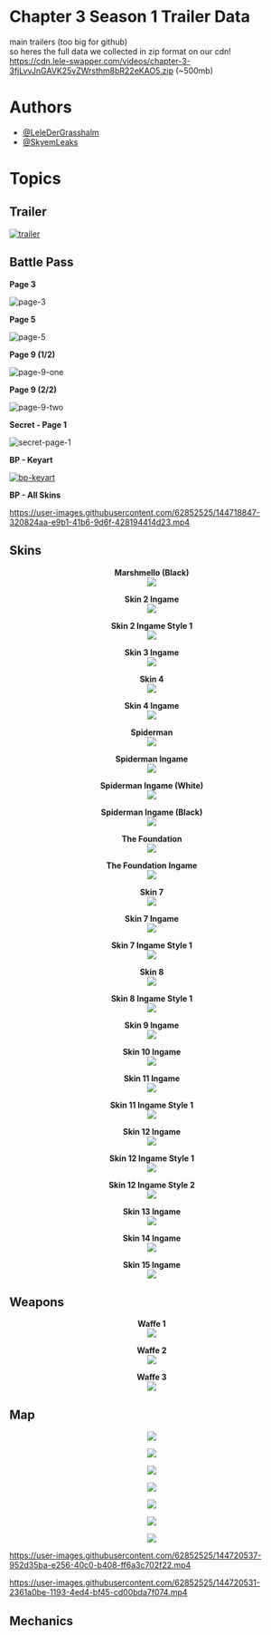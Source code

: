 # Chapter 3 Season 1 Trailer Data

main trailers (too big for github) \
so heres the full data we collected in zip format on our cdn! \
https://cdn.lele-swapper.com/videos/chapter-3-3fjLvvJnGAVK25vZWrsthm8bR22eKAO5.zip (~500mb)



# **Authors**
- [@LeleDerGrasshalm](https://github.com/LeleDerGrasshalmi)
- [@SkyemLeaks](https://github.com/SkyemLeaks)



# **Topics**

## Trailer

[![trailer](https://user-images.githubusercontent.com/62852525/144719177-ab80ac80-1ec0-471d-abf0-0b8072d94364.png)](https://cdn.lele-swapper.com/videos/ch3-s1-DM4KKGJYYhlCJuKvcEXLOqdpqD6xQYuK/trailer-1080p-subtitle.mp4)

## Battle Pass

**Page 3**

![page-3](https://user-images.githubusercontent.com/62852525/144718916-6de7fbd2-1cad-4529-b512-087377c86f8d.png)

**Page 5**

![page-5](https://user-images.githubusercontent.com/62852525/144718924-7fecce2e-4c9a-4345-b78d-6e6b91d9c225.png)

**Page 9 (1/2)**

![page-9-one](https://user-images.githubusercontent.com/62852525/144718931-8ab74805-e1e0-4aeb-8c1d-8d4e5c5157db.png)

**Page 9 (2/2)**

![page-9-two](https://user-images.githubusercontent.com/62852525/144718944-7d462769-0747-4fae-a512-a38531c79782.png)


**Secret - Page 1**

![secret-page-1](https://user-images.githubusercontent.com/62852525/144718910-b641c1a7-1a28-477a-ad4e-c3b5c2608ce4.png)

**BP - Keyart**

[![bp-keyart](https://user-images.githubusercontent.com/62852525/144720006-483b673b-2a32-4be9-bcfa-30b8f5c2b48b.png)](https://cdn.lele-swapper.com/videos/ch3-s1-DM4KKGJYYhlCJuKvcEXLOqdpqD6xQYuK/bp-main.mp4)

**BP - All Skins**

https://user-images.githubusercontent.com/62852525/144718847-320824aa-e9b1-41b6-9d6f-428194414d23.mp4

## Skins

<p align="center">
  <b>Marshmello (Black)</b><br>
  <img src="https://github.com/LeleDerGrasshalmi/ch3-s1-data/blob/main/Chapter%203/skins/1_ingame.png">
</p>

<p align="center">
  <b>Skin 2 Ingame</b><br>
  <img src="https://github.com/LeleDerGrasshalmi/ch3-s1-data/blob/main/Chapter%203/skins/2_ingame.png">
</p>

<p align="center">
  <b>Skin 2 Ingame Style 1</b><br>
  <img src="https://github.com/LeleDerGrasshalmi/ch3-s1-data/blob/main/Chapter%203/skins/2_ingame_style.png">
</p>

<p align="center">
  <b>Skin 3 Ingame</b><br>
  <img src="https://github.com/LeleDerGrasshalmi/ch3-s1-data/blob/main/Chapter%203/skins/3_ingame.png">
</p>

<p align="center">
  <b>Skin 4</b><br>
  <img src="https://github.com/LeleDerGrasshalmi/ch3-s1-data/blob/main/Chapter%203/skins/4.png">
</p>

<p align="center">
  <b>Skin 4 Ingame</b><br>
  <img src="https://github.com/LeleDerGrasshalmi/ch3-s1-data/blob/main/Chapter%203/skins/4_ingame.png">
</p>

<p align="center">
  <b>Spiderman</b><br>
  <img src="https://github.com/LeleDerGrasshalmi/ch3-s1-data/blob/main/Chapter%203/skins/5.png">
</p>

<p align="center">
  <b>Spiderman Ingame</b><br>
  <img src="https://github.com/LeleDerGrasshalmi/ch3-s1-data/blob/main/Chapter%203/skins/5_ingame.png">
</p>

<p align="center">
  <b>Spiderman Ingame (White)</b><br>
  <img src="https://github.com/LeleDerGrasshalmi/ch3-s1-data/blob/main/Chapter%203/skins/5_ingame_style1.png">
</p>

<p align="center">
  <b>Spiderman Ingame (Black)</b><br>
  <img src="https://github.com/LeleDerGrasshalmi/ch3-s1-data/blob/main/Chapter%203/skins/5_ingame_style2.png">
</p>

<p align="center">
  <b>The Foundation</b><br>
  <img src="https://github.com/LeleDerGrasshalmi/ch3-s1-data/blob/main/Chapter%203/skins/6.png">
</p>

<p align="center">
  <b>The Foundation Ingame</b><br>
  <img src="https://github.com/LeleDerGrasshalmi/ch3-s1-data/blob/main/Chapter%203/skins/6_ingame.png">
</p>

<p align="center">
  <b>Skin 7</b><br>
  <img src="https://github.com/LeleDerGrasshalmi/ch3-s1-data/blob/main/Chapter%203/skins/7.png">
</p>

<p align="center">
  <b>Skin 7 Ingame</b><br>
  <img src="https://github.com/LeleDerGrasshalmi/ch3-s1-data/blob/main/Chapter%203/skins/7_ingame.png">
</p>

<p align="center">
  <b>Skin 7 Ingame Style 1</b><br>
  <img src="https://github.com/LeleDerGrasshalmi/ch3-s1-data/blob/main/Chapter%203/skins/7_ingame_style.png">
</p>

<p align="center">
  <b>Skin 8</b><br>
  <img src="https://github.com/LeleDerGrasshalmi/ch3-s1-data/blob/main/Chapter%203/skins/8.png">
</p>

<p align="center">
  <b>Skin 8 Ingame Style 1</b><br>
  <img src="https://github.com/LeleDerGrasshalmi/ch3-s1-data/blob/main/Chapter%203/skins/8_ingame_style.png">
</p>

<p align="center">
  <b>Skin 9 Ingame</b><br>
  <img src="https://github.com/LeleDerGrasshalmi/ch3-s1-data/blob/main/Chapter%203/skins/9_ingame.png">
</p>

<p align="center">
  <b>Skin 10 Ingame</b><br>
  <img src="https://github.com/LeleDerGrasshalmi/ch3-s1-data/blob/main/Chapter%203/skins/10_ingame.png">
</p>

<p align="center">
  <b>Skin 11 Ingame</b><br>
  <img src="https://github.com/LeleDerGrasshalmi/ch3-s1-data/blob/main/Chapter%203/skins/11_ingame.png">
</p>

<p align="center">
  <b>Skin 11 Ingame Style 1</b><br>
  <img src="https://github.com/LeleDerGrasshalmi/ch3-s1-data/blob/main/Chapter%203/skins/11_ingame_style.png">
</p>

<p align="center">
  <b>Skin 12 Ingame</b><br>
  <img src="https://github.com/LeleDerGrasshalmi/ch3-s1-data/blob/main/Chapter%203/skins/12_ingame.png">
</p>

<p align="center">
  <b>Skin 12 Ingame Style 1</b><br>
  <img src="https://github.com/LeleDerGrasshalmi/ch3-s1-data/blob/main/Chapter%203/skins/12_ingame_style1.png">
</p>

<p align="center">
  <b>Skin 12 Ingame Style 2</b><br>
  <img src="https://github.com/LeleDerGrasshalmi/ch3-s1-data/blob/main/Chapter%203/skins/12_ingame_style2.png">
</p>

<p align="center">
  <b>Skin 13 Ingame</b><br>
  <img src="https://github.com/LeleDerGrasshalmi/ch3-s1-data/blob/main/Chapter%203/skins/13_ingame.png">
</p>

<p align="center">
  <b>Skin 14 Ingame</b><br>
  <img src="https://github.com/LeleDerGrasshalmi/ch3-s1-data/blob/main/Chapter%203/skins/14_ingame.png">
</p>

<p align="center">
  <b>Skin 15 Ingame</b><br>
  <img src="https://github.com/LeleDerGrasshalmi/ch3-s1-data/blob/main/Chapter%203/skins/15_ingame.png">
</p>


## Weapons

<p align="center">
  <b>Waffe 1</b><br>
  <img src="https://github.com/LeleDerGrasshalmi/ch3-s1-data/blob/main/Chapter%203/skins/1_ingame.png">
</p>

<p align="center">
  <b>Waffe 2</b><br>
  <img src="https://github.com/LeleDerGrasshalmi/ch3-s1-data/blob/main/Chapter%203/skins/1_ingame.png">
</p>

<p align="center">
  <b>Waffe 3</b><br>
  <img src="https://github.com/LeleDerGrasshalmi/ch3-s1-data/blob/main/Chapter%203/skins/1_ingame.png">
</p>


## Map


<p align="center">
  <img src="https://github.com/LeleDerGrasshalmi/ch3-s1-data/blob/main/Chapter%203/map/0.png">
</p>

<p align="center">
  <img src="https://github.com/LeleDerGrasshalmi/ch3-s1-data/blob/main/Chapter%203/map/1.png">
</p>

<p align="center">
  <img src="https://github.com/LeleDerGrasshalmi/ch3-s1-data/blob/main/Chapter%203/map/2.png">
</p>

<p align="center">
  <img src="https://github.com/LeleDerGrasshalmi/ch3-s1-data/blob/main/Chapter%203/map/3.png">
</p>

<p align="center">
  <img src="https://github.com/LeleDerGrasshalmi/ch3-s1-data/blob/main/Chapter%203/map/4.png">
</p>

<p align="center">
  <img src="https://github.com/LeleDerGrasshalmi/ch3-s1-data/blob/main/Chapter%203/map/5.png">
</p>

<p align="center">
  <img src="https://github.com/LeleDerGrasshalmi/ch3-s1-data/blob/main/Chapter%203/map/6.png">
</p>

https://user-images.githubusercontent.com/62852525/144720537-952d35ba-e256-40c0-b408-ff6a3c702f22.mp4

https://user-images.githubusercontent.com/62852525/144720531-2361a0be-1193-4ed4-bf45-cd00bda7f074.mp4


## Mechanics
